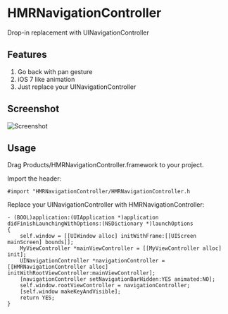 HMRNavigationController
=======================

Drop-in replacement with UINavigationController

Features
--------

1. Go back with pan gesture
2. iOS 7 like animation
3. Just replace your UINavigationController

Screenshot
----------

![Screenshot](https://raw.github.com/clowwindy/HMRNavigationController/master/screenshot.png)

Usage
-----

Drag Products/HMRNavigationController.framework to your project.

Import the header:

    #import "HMRNavigationController/HMRNavigationController.h

Replace your UINavigationController with HMRNavigationController:

	- (BOOL)application:(UIApplication *)application didFinishLaunchingWithOptions:(NSDictionary *)launchOptions
	{	
	    self.window = [[UIWindow alloc] initWithFrame:[[UIScreen mainScreen] bounds]];
	    MyViewController *mainViewController = [[MyViewController alloc] init];
	    UINavigationController *navigationController = [[HMRNavigationController alloc] initWithRootViewController:mainViewController];
	    [navigationController setNavigationBarHidden:YES animated:NO];
	    self.window.rootViewController = navigationController;
	    [self.window makeKeyAndVisible];
	    return YES;
	}